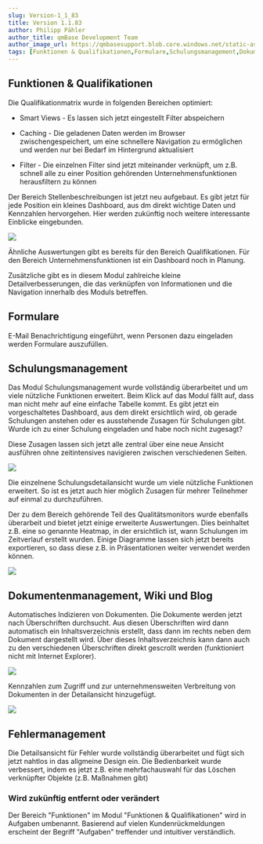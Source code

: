 ```yaml
---
slug: Version-1_1_83
title: Version 1.1.83
author: Philipp Pähler
author_title: qmBase Development Team
author_image_url: https://qmbasesupport.blob.core.windows.net/static-assets/img/persons/paehler_round.png
tags: [Funktionen & Qualifikationen,Formulare,Schulungsmanagement,Dokumentenmanagement, Wiki und Blog,Fehlermanagement, Changelog]
---
```

## Funktionen & Qualifikationen

Die Qualifikationmatrix wurde in folgenden Bereichen optimiert:

*   Smart Views - Es lassen sich jetzt eingestellt Filter abspeichern

*   Caching - Die geladenen Daten werden im Browser zwischengespeichert, um eine schnellere Navigation zu ermöglichen und werden nur bei Bedarf im Hintergrund aktualisiert

*   Filter - Die einzelnen Filter sind jetzt miteinander verknüpft, um z.B. schnell alle zu einer Position gehörenden Unternehmensfunktionen herausfiltern zu können

Der Bereich Stellenbeschreibungen ist jetzt neu aufgebaut. Es gibt jetzt für jede Position ein kleines Dashboard, aus dm direkt wichtige Daten und Kennzahlen hervorgehen. Hier werden zukünftig noch weitere interessante Einblicke eingebunden.

![](https://caqadmin.blob.core.windows.net/releasenotes/68-images/mceclip5.png)

Ähnliche Auswertungen gibt es bereits für den Bereich Qualifikationen. Für den Bereich Unternehmensfunktionen ist ein Dashboard noch in Planung.

Zusätzliche gibt es in diesem Modul zahlreiche kleine Detailverbesserungen, die das verknüpfen von Informationen und die Navigation innerhalb des Moduls betreffen.

## Formulare

E-Mail Benachrichtigung eingeführt, wenn Personen dazu eingeladen werden Formulare auszufüllen.

## Schulungsmanagement

Das Modul Schulungsmanagement wurde vollständig überarbeitet und um viele nützliche Funktionen erweitert. Beim Klick auf das Modul fällt auf, dass man nicht mehr auf eine einfache Tabelle kommt. Es gibt jetzt ein vorgeschaltetes Dashboard, aus dem direkt ersichtlich wird, ob gerade Schulungen anstehen oder es ausstehende Zusagen für Schulungen gibt. Wurde ich zu einer Schulung eingeladen und habe noch nicht zugesagt?

Diese Zusagen lassen sich jetzt alle zentral über eine neue Ansicht ausführen ohne zeitintensives navigieren zwischen verschiedenen Seiten.

![](https://caqadmin.blob.core.windows.net/releasenotes/68-images/mceclip3.png)

Die einzelnene Schulungsdetailansicht wurde um viele nützliche Funktionen erweitert. So ist es jetzt auch hier möglich Zusagen für mehrer Teilnehmer auf einmal zu durchzuführen.

Der zu dem Bereich gehörende Teil des Qualitätsmonitors wurde ebenfalls überarbeit und bietet jetzt einige erweiterte Auswertungen. Dies beinhaltet z.B. eine so genannte Heatmap, in der ersichtlich ist, wann Schulungen im Zeitverlauf erstellt wurden. Einige Diagramme lassen sich jetzt bereits exportieren, so dass diese z.B. in Präsentationen weiter verwendet werden können.

![](https://caqadmin.blob.core.windows.net/releasenotes/68-images/mceclip4.png)

## Dokumentenmanagement, Wiki und Blog

Automatisches Indizieren von Dokumenten. Die Dokumente werden jetzt nach Überschriften durchsucht. Aus diesen Überschriften wird dann automatisch ein Inhaltsverzeichnis erstellt, dass dann im rechts neben dem Dokument dargestellt wird. Über dieses Inhaltsverzeichnis kann dann auch zu den verschiedenen Überschriften direkt gescrollt werden (funktioniert nicht mit Internet Explorer).

![](https://caqadmin.blob.core.windows.net/releasenotes/68-images/mceclip1.png)

Kennzahlen zum Zugriff und zur unternehmensweiten Verbreitung von Dokumenten in der Detailansicht hinzugefügt.

![](https://caqadmin.blob.core.windows.net/releasenotes/68-images/mceclip0.gif)

## Fehlermanagement

Die Detailsansicht für Fehler wurde vollständig überarbeitet und fügt sich jetzt nahtlos in das allgmeine Design ein. Die Bedienbarkeit wurde verbessert, indem es jetzt z.B. eine mehrfachauswahl für das Löschen verknüpfter Objekte (z.B. Maßnahmen gibt)

### Wird zukünftig entfernt oder verändert

Der Bereich "Funktionen" im Modul "Funktionen & Qualifikationen" wird in Aufgaben umbenannt. Basierend auf vielen Kundenrückmeldungen erscheint der Begriff "Aufgaben" treffender und intuitiver verständlich.